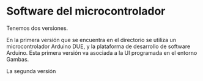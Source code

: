 # Software del microcontrolador

Tenemos dos versiones. 

En la primera versión que se encuentra en el directorio  se utiliza un microcontrolador Arduino DUE, y la plataforma de desarrollo de software Arduino. Esta primera versión va asociada a la UI programada en el entorno Gambas.

La segunda versión
